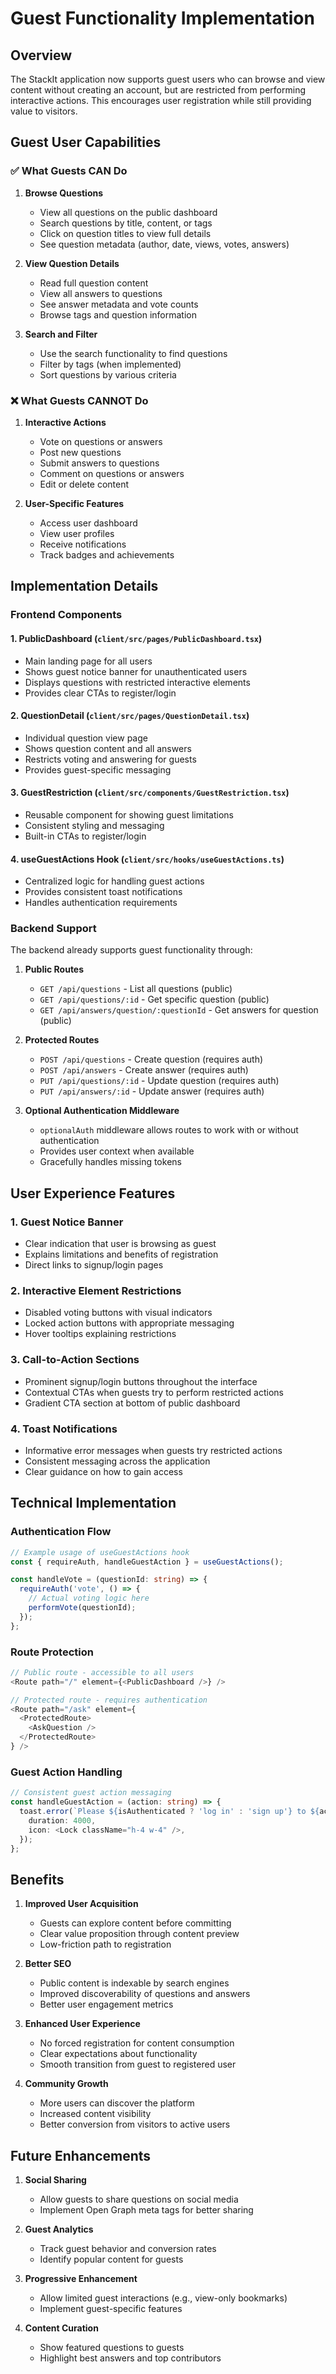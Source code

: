 # Guest Functionality Implementation

## Overview

The StackIt application now supports guest users who can browse and view content without creating an account, but are restricted from performing interactive actions. This encourages user registration while still providing value to visitors.

## Guest User Capabilities

### ✅ What Guests CAN Do

1. **Browse Questions**
   - View all questions on the public dashboard
   - Search questions by title, content, or tags
   - Click on question titles to view full details
   - See question metadata (author, date, views, votes, answers)

2. **View Question Details**
   - Read full question content
   - View all answers to questions
   - See answer metadata and vote counts
   - Browse tags and question information

3. **Search and Filter**
   - Use the search functionality to find questions
   - Filter by tags (when implemented)
   - Sort questions by various criteria

### ❌ What Guests CANNOT Do

1. **Interactive Actions**
   - Vote on questions or answers
   - Post new questions
   - Submit answers to questions
   - Comment on questions or answers
   - Edit or delete content

2. **User-Specific Features**
   - Access user dashboard
   - View user profiles
   - Receive notifications
   - Track badges and achievements

## Implementation Details

### Frontend Components

#### 1. PublicDashboard (`client/src/pages/PublicDashboard.tsx`)
- Main landing page for all users
- Shows guest notice banner for unauthenticated users
- Displays questions with restricted interactive elements
- Provides clear CTAs to register/login

#### 2. QuestionDetail (`client/src/pages/QuestionDetail.tsx`)
- Individual question view page
- Shows question content and all answers
- Restricts voting and answering for guests
- Provides guest-specific messaging

#### 3. GuestRestriction (`client/src/components/GuestRestriction.tsx`)
- Reusable component for showing guest limitations
- Consistent styling and messaging
- Built-in CTAs to register/login

#### 4. useGuestActions Hook (`client/src/hooks/useGuestActions.ts`)
- Centralized logic for handling guest actions
- Provides consistent toast notifications
- Handles authentication requirements

### Backend Support

The backend already supports guest functionality through:

1. **Public Routes**
   - `GET /api/questions` - List all questions (public)
   - `GET /api/questions/:id` - Get specific question (public)
   - `GET /api/answers/question/:questionId` - Get answers for question (public)

2. **Protected Routes**
   - `POST /api/questions` - Create question (requires auth)
   - `POST /api/answers` - Create answer (requires auth)
   - `PUT /api/questions/:id` - Update question (requires auth)
   - `PUT /api/answers/:id` - Update answer (requires auth)

3. **Optional Authentication Middleware**
   - `optionalAuth` middleware allows routes to work with or without authentication
   - Provides user context when available
   - Gracefully handles missing tokens

## User Experience Features

### 1. Guest Notice Banner
- Clear indication that user is browsing as guest
- Explains limitations and benefits of registration
- Direct links to signup/login pages

### 2. Interactive Element Restrictions
- Disabled voting buttons with visual indicators
- Locked action buttons with appropriate messaging
- Hover tooltips explaining restrictions

### 3. Call-to-Action Sections
- Prominent signup/login buttons throughout the interface
- Contextual CTAs when guests try to perform restricted actions
- Gradient CTA section at bottom of public dashboard

### 4. Toast Notifications
- Informative error messages when guests try restricted actions
- Consistent messaging across the application
- Clear guidance on how to gain access

## Technical Implementation

### Authentication Flow
```typescript
// Example usage of useGuestActions hook
const { requireAuth, handleGuestAction } = useGuestActions();

const handleVote = (questionId: string) => {
  requireAuth('vote', () => {
    // Actual voting logic here
    performVote(questionId);
  });
};
```

### Route Protection
```typescript
// Public route - accessible to all users
<Route path="/" element={<PublicDashboard />} />

// Protected route - requires authentication
<Route path="/ask" element={
  <ProtectedRoute>
    <AskQuestion />
  </ProtectedRoute>
} />
```

### Guest Action Handling
```typescript
// Consistent guest action messaging
const handleGuestAction = (action: string) => {
  toast.error(`Please ${isAuthenticated ? 'log in' : 'sign up'} to ${action}`, {
    duration: 4000,
    icon: <Lock className="h-4 w-4" />,
  });
};
```

## Benefits

1. **Improved User Acquisition**
   - Guests can explore content before committing
   - Clear value proposition through content preview
   - Low-friction path to registration

2. **Better SEO**
   - Public content is indexable by search engines
   - Improved discoverability of questions and answers
   - Better user engagement metrics

3. **Enhanced User Experience**
   - No forced registration for content consumption
   - Clear expectations about functionality
   - Smooth transition from guest to registered user

4. **Community Growth**
   - More users can discover the platform
   - Increased content visibility
   - Better conversion from visitors to active users

## Future Enhancements

1. **Social Sharing**
   - Allow guests to share questions on social media
   - Implement Open Graph meta tags for better sharing

2. **Guest Analytics**
   - Track guest behavior and conversion rates
   - Identify popular content for guests

3. **Progressive Enhancement**
   - Allow limited guest interactions (e.g., view-only bookmarks)
   - Implement guest-specific features

4. **Content Curation**
   - Show featured questions to guests
   - Highlight best answers and top contributors 